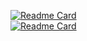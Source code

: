 [![Readme Card](https://github-readme-stats.vercel.app/api?username=Minecon724&show_icons=true&theme=midnight-purple&border_radius=20&include_all_commits=true)](https://github.com/anuraghazra/github-readme-stats)\
[![Readme Card](https://github-readme-stats.vercel.app/api/top-langs/?username=Minecon724&theme=midnight-purple&border_radius=20&card_width=495)](https://github.com/anuraghazra/github-readme-stats)

